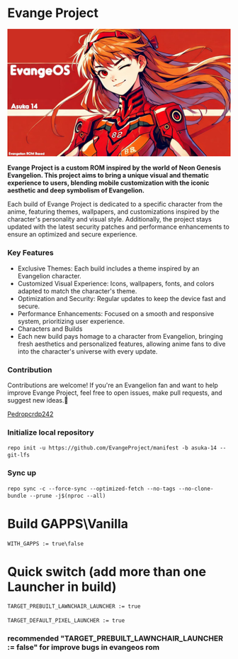 # **Evange Project**

![Evangelion Asuka](images/asuka.png)


**Evange Project is a custom ROM inspired by the world of Neon Genesis Evangelion. This project aims to bring a unique visual and thematic experience to users, blending mobile customization with the iconic aesthetic and deep symbolism of Evangelion.**

Each build of Evange Project is dedicated to a specific character from the anime, featuring themes, wallpapers, and customizations inspired by the character's personality and visual style. Additionally, the project stays updated with the latest security patches and performance enhancements to ensure an optimized and secure experience.

### Key Features
- Exclusive Themes: Each build includes a theme inspired by an Evangelion character.
- Customized Visual Experience: Icons, wallpapers, fonts, and colors adapted to match the character's theme.
- Optimization and Security: Regular updates to keep the device fast and secure.
- Performance Enhancements: Focused on a smooth and responsive system, prioritizing user experience.
- Characters and Builds
- Each new build pays homage to a character from Evangelion, bringing fresh aesthetics and personalized features, allowing anime fans to dive into the character's universe with every update.

### Contribution

Contributions are welcome! If you're an Evangelion fan and want to help improve Evange Project, feel free to open issues, make pull requests, and suggest new ideas.💖

[Pedropcrdp242](https://github.com/Pedropcrdp242)

### Initialize local repository
```
repo init -u https://github.com/EvangeProject/manifest -b asuka-14 --git-lfs
```
### Sync up 
```
repo sync -c --force-sync --optimized-fetch --no-tags --no-clone-bundle --prune -j$(nproc --all)
```

# Build GAPPS\Vanilla
```
WITH_GAPPS := true\false
```
# Quick switch (add more than one Launcher in build)
```
TARGET_PREBUILT_LAWNCHAIR_LAUNCHER := true

TARGET_DEFAULT_PIXEL_LAUNCHER := true
```
### recommended "TARGET_PREBUILT_LAWNCHAIR_LAUNCHER := false" for improve bugs in evangeos rom
